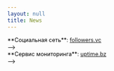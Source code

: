 ```yaml
---
layout: null
title: News
---
```


<style>
.news-item {
  margin-bottom: 0.7em;
}
.news-item p {
  font-size: 0.9em;
  margin: 0;
  /* color: #828282; */
}
.news-item .date {
  color: #000000;
}
/* .news-item a {
  color: #828282; 
  text-decoration: underline;
} */
</style>

<div class="news-item">
  <p><span class="date">**Социальная сеть**</span>: <a href="https://followers.vc">followers.vc</a></p> -->
  <p><span class="date">**Сервис мониторинга**</span>: <a href="https://uptime.bz">uptime.bz</a></p> -->
</div>
